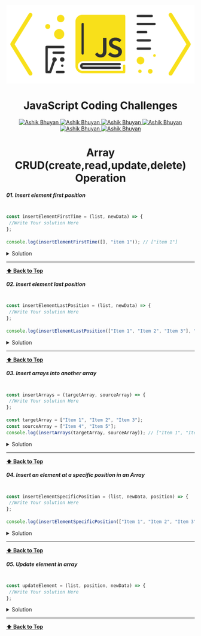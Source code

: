 <img src='./images/logo.png'  alt='JavaScript Coding Challenges Ashik Bhuyan' id='header'/>

<h1 align="center" >JavaScript Coding Challenges </h1>


<div align="center" >

<a href="mailto:ashikbhuyan.swe.diu@gmail.com">
<img
src='https://img.shields.io/badge/Gmail-D14836?style=for-the-badge&logo=gmail&logoColor=white'
alt='Ashik Bhuyan'
/>
</a>

<a href="tel:+8801793605043">
<img
src='https://img.shields.io/badge/WhatsApp-25D366?style=for-the-badge&logo=whatsapp&logoColor=white'
alt='Ashik Bhuyan'
/>
</a>
<a href="https://portfolio-70e38.web.app/" target="_blank">
<img
src='https://img.shields.io/badge/website-000000?style=for-the-badge&logo=About.me&logoColor=white'
alt='Ashik Bhuyan'
/>
</a>
<a href="https://www.facebook.com/ashikbhuyan17" target="_blank">
<img
src='https://img.shields.io/badge/Facebook-1877F2?style=for-the-badge&logo=facebook&logoColor=white'
alt='Ashik Bhuyan'
/>
</a>

<a href="https://www.linkedin.com/in/ashik17/" target="_blank">
<img
src='https://img.shields.io/badge/LinkedIn-0077B5?style=for-the-badge&logo=linkedin&logoColor=white'
alt='Ashik Bhuyan'
/>
</a>

<a href="https://github.com/ashikbhuyan17" target="_blank">
<img
src='https://img.shields.io/badge/GitHub-100000?style=for-the-badge&logo=github&logoColor=white'
alt='Ashik Bhuyan'
/>
</a>

</div>

<h1 align="center" >Array CRUD(create,read,update,delete) Operation </h1>


##### 01. Insert element first position

```js

const insertElementFirstTime = (list, newData) => {
 //Write Your solution Here
};

console.log(insertElementFirstTime([], "item 1")); // ["item 1"]

```

<details><summary style="cursor:pointer">Solution</summary>

```js
const insertElementFirstTime = (list, newData) => {
    // Shift elements one position to the right
    for (let index = list.length - 1; index >= 0; index--) {
        list[index + 1] = list[index];
    }
    // Insert new element at the start of the list
    list[0] = newData;
    return list;
};

//========================== shortest way =====================================================
// const insertElementFirstTime = (list, newData) => {
//     list.unshift(newData);
//     return list;
// };
//=============================================================================================

const newData = "Item 1";
const displayInsertElementFirstTime = insertElementFirstTime([ "Item 2", "Item 3", "Item 4"], newData);
console.log("🚀 insert element first position", displayInsertElementFirstTime);

```  

</details>

---
**[⬆ Back to Top](#header)**

##### 02. Insert element last position

```js

const insertElementLastPosition = (list, newData) => {
 //Write Your solution Here
};

console.log(insertElementLastPosition(["Item 1", "Item 2", "Item 3"], "item 4")); // ["Item 1", "Item 2", "Item 3", "item 4"]

```

<details><summary style="cursor:pointer">Solution</summary>

```js
const insertElementLastPosition = (list, newData) => {
    // Add the new element at the end of the array
    list[list.length] = newData;
    return list;
};

//========================== shortest way =====================================================
// const insertElementLastPosition = (list, newData) => {
//     list.push(newData);
//     return list;
// };
//=============================================================================================

const list = ["Item 1", "Item 2", "Item 3"];
const newData = "Item 4";
const displayInsertElementLastPosition = insertElementLastPosition(list, newData);
console.log("🚀 insert element last position", displayInsertElementLastPosition);


```  

</details>

---
**[⬆ Back to Top](#header)**


##### 03. Insert arrays into another array

```js

const insertArrays = (targetArray, sourceArray) => {
 //Write Your solution Here
};

const targetArray = ["Item 1", "Item 2", "Item 3"];
const sourceArray = ["Item 4", "Item 5"];
console.log(insertArrays(targetArray, sourceArray)); // ["Item 1", "Item 2", "Item 3", "item 4","item 5"]

```

<details><summary style="cursor:pointer">Solution</summary>

```js
// Insert arrays into another array

const insertArrays = (targetArray, sourceArray) => {
    for (let index = 0; index < sourceArray.length; index++) {
        console.log(targetArray)
        targetArray[targetArray.length] = sourceArray[index]
    }
    return targetArray
}

//========================== shortest way =====================================================
// const insertArrays = (targetArray, sourceArray) => {
//     return [...targetArray, ...sourceArray];
// };
//=============================================================================================

const targetArray = ["Item 1", "Item 2", "Item 3"];
const sourceArray = ["Item 4", "Item 5"];
const resultArray = insertArrays(targetArray, sourceArray);
console.log("🚀 Combined array:", resultArray);

```  

</details>

---
**[⬆ Back to Top](#header)**


##### 04. Insert an element at a specific position in an Array

```js

const insertElementSpecificPosition = (list, newData, position) => {
 //Write Your solution Here
};

console.log(insertElementSpecificPosition(["Item 1", "Item 2", "Item 3"], "item 4",3)); // ["Item 1", "Item 2", "Item 3", "item 4","item 5"]

```

<details><summary style="cursor:pointer">Solution</summary>

```js
const insertElementSpecificPosition = (list, newData, position) => {
    if (position <= list.length && position >= 0) {
      for (let index = list.length; index >= position; index--) {
        list[index] = list[index - 1];
      }
      list[position] = newData;
      return list;
    }
    return [];
  };
  
  
  const list = ["Item 1", "Item 2", "Item 3", "Item 4"];
  const newData = "Item 5";
  const position = 3;
  const displayInsertElementSpecificPosition = insertElementSpecificPosition(
    list,
    newData,
    position
  );
  console.log(
    "🚀 Insert element specific position in an Array",
    displayInsertElementSpecificPosition
  );


  // or 
// let a1 = [1, 2, 3, 4, 5];
// let a2 = [21, 22];
// let startIndex = 0;
// let insertionIndex = 2;
// let result;


// result = a1
//   .slice(startIndex, insertionIndex)
//   .concat(a2)
//   .concat(a1.slice(insertionIndex));
// console.log("🚀 ~ file: test.js:67 ~ result", result);
  
```  

</details>

---
**[⬆ Back to Top](#header)**

##### 05. Update element in array

```js

const updateElement = (list, position, newData) => {
 //Write Your solution Here
};

```

<details><summary style="cursor:pointer">Solution</summary>

```js
const updateElement = (list, position, newData) => {
  for (let index = 0; index < list.length; index++) {
    list[position - 1] = newData
  }
  return list
}
const list = ["Item 1", "Item 2", "Item 3", "Item 4"];
const position = 2
const newData = "newItem"

console.log(updateElement(list, position, newData))



// or
// let myArray = [
//   { id: 0, name: "Jhon" },
//   { id: 1, name: "Sara" },
//   { id: 2, name: "Domnic" },
//   { id: 3, name: "Bravo" }
// ]
// let objIndex = myArray.findIndex(((obj) => obj.id == 2))
// myArray[objIndex].name = "ashik"
// console.log("updated array", myArray);



// or ((using ES6))
// const state = [
//   {
//     userId: 1,
//     id: 100,
//     title: "delectus aut autem",
//     completed: false
//   },
//   {
//     userId: 1,
//     id: 101,
//     title: "quis ut nam facilis et officia qui",
//     completed: false
//   },
//   {
//     userId: 1,
//     id: 102,
//     title: "fugiat veniam minus",
//     completed: false
//   },
//   {
//     userId: 1,
//     id: 103,
//     title: "et porro tempora",
//     completed: true
//   }]

// const updateValue = state.map((item) => item.id == "101" ? { ...item, completed: "true", title: "value updated" } : item)
// console.log("🚀 ~ file: test.js:164 ~ updateValue", updateValue)
  
```  

</details>

---
**[⬆ Back to Top](#header)**
